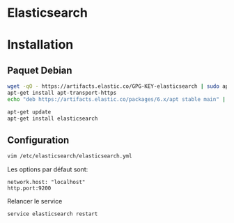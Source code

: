 # Elasticsearch



# Installation

## Paquet Debian

```bash
wget -qO - https://artifacts.elastic.co/GPG-KEY-elasticsearch | sudo apt-key add -
apt-get install apt-transport-https
echo "deb https://artifacts.elastic.co/packages/6.x/apt stable main" | sudo tee -a /etc/apt/sources.list.d/elastic-6.x.list

apt-get update
apt-get install elasticsearch
```


## Configuration
```bash
vim /etc/elasticsearch/elasticsearch.yml
```

Les options par défaut sont:
```
network.host: "localhost"
http.port:9200
```

Relancer le service
```bash
service elasticsearch restart
```

